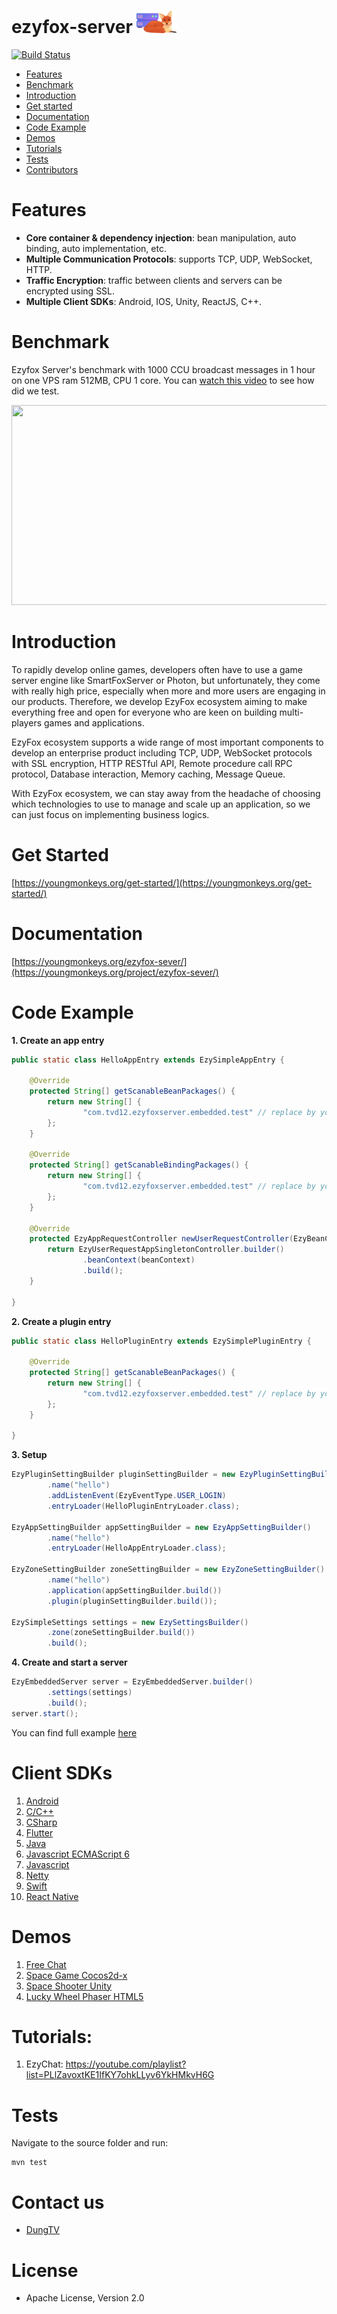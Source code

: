 
# ezyfox-server <img src="https://github.com/youngmonkeys/ezyfox-server/blob/master/logo.png" width="64" />

[![Build Status](https://travis-ci.org/youngmonkeys/ezyfox-server.svg?branch=master)](https://travis-ci.org/youngmonkeys/ezyfox-server)

* [Features](#features)
* [Benchmark](#benchmark)
* [Introduction](#introduction)
* [Get started](#get-started)
* [Documentation](#documentation)
* [Code Example](#code-example)
* [Demos](#demos)
* [Tutorials](#tutorials)
* [Tests](#tests)
* [Contributors](#contributors)

# Features

* **Core container & dependency injection**: bean manipulation, auto binding, auto implementation, etc.
* **Multiple Communication Protocols**: supports TCP, UDP, WebSocket, HTTP.
* **Traffic Encryption**: traffic between clients and servers can be encrypted using SSL.
* **Multiple Client SDKs**: Android, IOS, Unity, ReactJS, C++.

# Benchmark

Ezyfox Server's benchmark with 1000 CCU broadcast messages in 1 hour on one VPS ram 512MB, CPU 1 core. You can [watch this video](https://youtu.be/TiSLOWIid5o) to see how did we test.

<img src="https://github.com/youngmonkeys/ezyfox-server/blob/master/images/ezyfox_1h.png" width="747" height="320" />

# Introduction

To rapidly develop online games, developers often have to use a game server engine like SmartFoxServer or Photon, but unfortunately, they come with really high price, especially when more and more users are engaging in our products. Therefore, we develop EzyFox ecosystem aiming to make everything free and open for everyone who are keen on building multi-players games and applications.

EzyFox ecosystem supports a wide range of most important components to develop an enterprise product including TCP, UDP, WebSocket protocols with SSL encryption, HTTP RESTful API, Remote procedure call RPC protocol, Database interaction, Memory caching, Message Queue. 

With EzyFox ecosystem, we can stay away from the headache of choosing which technologies to use to manage and scale up an application, so we can just focus on implementing business logics.

# Get Started

[https://youngmonkeys.org/get-started/](https://youngmonkeys.org/get-started/)

# Documentation

[https://youngmonkeys.org/ezyfox-sever/](https://youngmonkeys.org/project/ezyfox-sever/)

# Code Example

**1. Create an app entry**

```java
public static class HelloAppEntry extends EzySimpleAppEntry {

    @Override
    protected String[] getScanableBeanPackages() {
        return new String[] {
                "com.tvd12.ezyfoxserver.embedded.test" // replace by your package
        };
    }

    @Override
    protected String[] getScanableBindingPackages() {
        return new String[] {
                "com.tvd12.ezyfoxserver.embedded.test" // replace by your package
        };
    }
    
    @Override
    protected EzyAppRequestController newUserRequestController(EzyBeanContext beanContext) {
        return EzyUserRequestAppSingletonController.builder()
                .beanContext(beanContext)
                .build();
    }
    
}
```

**2. Create a plugin entry**

```java
public static class HelloPluginEntry extends EzySimplePluginEntry {

    @Override
    protected String[] getScanableBeanPackages() {
        return new String[] {
                "com.tvd12.ezyfoxserver.embedded.test" // replace by your package
        };
    }

}
```

**3. Setup**

```java
EzyPluginSettingBuilder pluginSettingBuilder = new EzyPluginSettingBuilder()
        .name("hello")
        .addListenEvent(EzyEventType.USER_LOGIN)
        .entryLoader(HelloPluginEntryLoader.class);

EzyAppSettingBuilder appSettingBuilder = new EzyAppSettingBuilder()
        .name("hello")
        .entryLoader(HelloAppEntryLoader.class);

EzyZoneSettingBuilder zoneSettingBuilder = new EzyZoneSettingBuilder()
        .name("hello")
        .application(appSettingBuilder.build())
        .plugin(pluginSettingBuilder.build());

EzySimpleSettings settings = new EzySettingsBuilder()
        .zone(zoneSettingBuilder.build())
        .build();
```

**4. Create and start a server**

```java
EzyEmbeddedServer server = EzyEmbeddedServer.builder()
        .settings(settings)
        .build();
server.start();
```

You can find full example [here](https://youngmonkeys.org/use-embedded-server/)

# Client SDKs

1.  [Android](https://github.com/youngmonkeys/ezyfox-server-android-client)
2.  [C/C++](https://github.com/youngmonkeys/ezyfox-server-cpp-client)
3.  [CSharp](https://github.com/youngmonkeys/ezyfox-server-csharp-client)
4.  [Flutter](https://github.com/youngmonkeys/ezyfox-server-flutter-client)
5.  [Java](https://github.com/youngmonkeys/ezyfox-server-java-client)
6.  [Javascript ECMAScript 6](https://github.com/youngmonkeys/ezyfox-server-es6-client)
7.  [Javascript](https://github.com/youngmonkeys/ezyfox-server-js-client)
8.  [Netty](https://github.com/youngmonkeys/ezyfox-server-netty-client)
9.  [Swift](https://github.com/youngmonkeys/ezyfox-server-swift-client)
10. [React Native](https://github.com/youngmonkeys/ezyfox-react-native-client)

# Demos

1. [Free Chat](https://youngmonkeys.org/asset/freechat/)
2. [Space Game Cocos2d-x](https://youngmonkeys.org/asset/space-game/)
3. [Space Shooter Unity](https://youngmonkeys.org/asset/space-shooter/)
4. [Lucky Wheel Phaser HTML5](https://youngmonkeys.org/asset/lucky-wheel/)

# Tutorials:

1. EzyChat: https://youtube.com/playlist?list=PLlZavoxtKE1IfKY7ohkLLyv6YkHMkvH6G

# Tests

Navigate to the source folder and run:
```
mvn test
```

# Contact us

 - [DungTV](mailto:itprono3@gmail.com)

# License

- Apache License, Version 2.0
